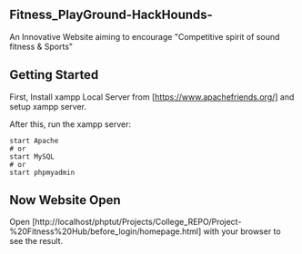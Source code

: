 ## Fitness_PlayGround-HackHounds-
An Innovative Website aiming to encourage "Competitive spirit of sound fitness & Sports"

## Getting Started
First, Install xampp Local Server from [https://www.apachefriends.org/] and setup xampp server.

After this, run the xampp server:
```
start Apache
# or
start MySQL 
# or
start phpmyadmin
```
## Now Website Open
Open [http://localhost/phptut/Projects/College_REPO/Project-%20Fitness%20Hub/before_login/homepage.html] with your browser to see the result.
